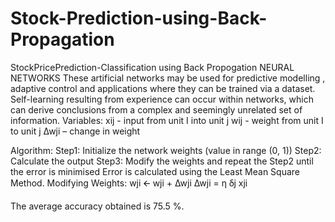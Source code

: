 # Stock-Prediction-using-Back-Propagation

StockPricePrediction-Classification using Back Propogation NEURAL NETWORKS These artificial networks may be used for predictive modelling , adaptive control and applications where they can be trained via a dataset. Self-learning resulting from experience can occur within networks, which can derive conclusions from a complex and seemingly unrelated set of information. Variables: xij - input from unit I into unit j wij - weight from unit I to unit j ∆wji – change in weight

Algorithm: Step1: Initialize the network weights (value in range (0, 1)) Step2: Calculate the output Step3: Modify the weights and repeat the Step2 until the error is minimised Error is calculated using the Least Mean Square Method. Modifying Weights: wji 🡨 wji + ∆wji ∆wji = ƞ ẟj xji

The average accuracy obtained is 75.5 %.

